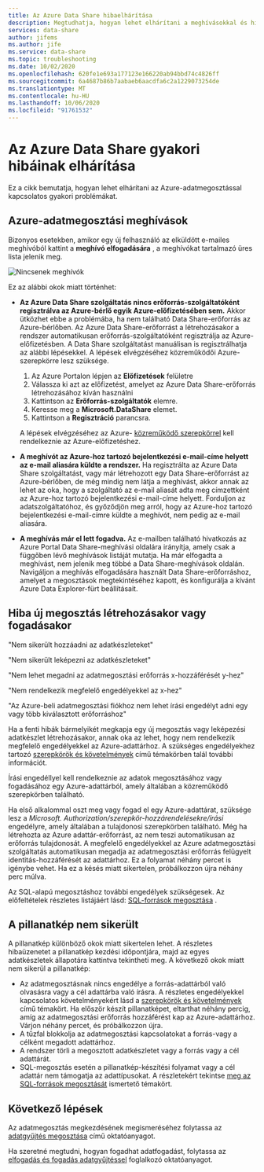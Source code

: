 ```yaml
---
title: Az Azure Data Share hibaelhárítása
description: Megtudhatja, hogyan lehet elhárítani a meghívásokkal és hibákkal kapcsolatos problémákat az Azure-beli adatmegosztások létrehozásakor vagy fogadásakor.
services: data-share
author: jifems
ms.author: jife
ms.service: data-share
ms.topic: troubleshooting
ms.date: 10/02/2020
ms.openlocfilehash: 620fe1e693a177123e166220ab94bbd74c4826ff
ms.sourcegitcommit: 6a4687b86b7aabaeb6aacdfa6c2a1229073254de
ms.translationtype: MT
ms.contentlocale: hu-HU
ms.lasthandoff: 10/06/2020
ms.locfileid: "91761532"
---
```

# <a name="troubleshoot-common-issues-in-azure-data-share"></a>Az Azure Data Share gyakori hibáinak elhárítása 

Ez a cikk bemutatja, hogyan lehet elhárítani az Azure-adatmegosztással kapcsolatos gyakori problémákat. 

## <a name="azure-data-share-invitations"></a>Azure-adatmegosztási meghívások 

Bizonyos esetekben, amikor egy új felhasználó az elküldött e-mailes meghívóból kattint a **meghívó elfogadására** , a meghívókat tartalmazó üres lista jelenik meg. 

![Nincsenek meghívók](media/no-invites.png)

Ez az alábbi okok miatt történhet:

* **Az Azure Data Share szolgáltatás nincs erőforrás-szolgáltatóként regisztrálva az Azure-bérlő egyik Azure-előfizetésében sem.** Akkor ütközhet ebbe a problémába, ha nem található Data Share-erőforrás az Azure-bérlőben. Az Azure Data Share-erőforrást a létrehozásakor a rendszer automatikusan erőforrás-szolgáltatóként regisztrálja az Azure-előfizetésben. A Data Share szolgáltatást manuálisan is regisztrálhatja az alábbi lépésekkel. A lépések elvégzéséhez közreműködői Azure-szerepkörre lesz szüksége.

    1. Az Azure Portalon lépjen az **Előfizetések** felületre
    1. Válassza ki azt az előfizetést, amelyet az Azure Data Share-erőforrás létrehozásához kíván használni
    1. Kattintson az **Erőforrás-szolgáltatók** elemre.
    1. Keresse meg a **Microsoft.DataShare** elemet.
    1. Kattintson a **Regisztráció** parancsra. 

    A lépések elvégzéséhez az Azure- [közreműködő szerepkörrel](https://docs.microsoft.com/azure/role-based-access-control/built-in-roles#contributor) kell rendelkeznie az Azure-előfizetéshez. 

* **A meghívót az Azure-hoz tartozó bejelentkezési e-mail-címe helyett az e-mail aliasára küldte a rendszer.** Ha regisztrálta az Azure Data Share szolgáltatást, vagy már létrehozott egy Data Share-erőforrást az Azure-bérlőben, de még mindig nem látja a meghívást, akkor annak az lehet az oka, hogy a szolgáltató az e-mail aliasát adta meg címzettként az Azure-hoz tartozó bejelentkezési e-mail-címe helyett. Forduljon az adatszolgáltatóhoz, és győződjön meg arról, hogy az Azure-hoz tartozó bejelentkezési e-mail-címre küldte a meghívót, nem pedig az e-mail aliasára.

* **A meghívás már el lett fogadva.** Az e-mailben található hivatkozás az Azure Portal Data Share-meghívási oldalára irányítja, amely csak a függőben lévő meghívások listáját mutatja. Ha már elfogadta a meghívást, nem jelenik meg többé a Data Share-meghívások oldalán. Navigáljon a meghívás elfogadására használt Data Share-erőforráshoz, amelyet a megosztások megtekintéséhez kapott, és konfigurálja a kívánt Azure Data Explorer-fürt beállításait.

## <a name="error-when-creating-or-receiving-a-new-share"></a>Hiba új megosztás létrehozásakor vagy fogadásakor

"Nem sikerült hozzáadni az adatkészleteket"

"Nem sikerült leképezni az adatkészleteket"

"Nem lehet megadni az adatmegosztási erőforrás x-hozzáférését y-hez"

"Nem rendelkezik megfelelő engedélyekkel az x-hez"

"Az Azure-beli adatmegosztási fiókhoz nem lehet írási engedélyt adni egy vagy több kiválasztott erőforráshoz"

Ha a fenti hibák bármelyikét megkapja egy új megosztás vagy leképezési adatkészlet létrehozásakor, annak oka az lehet, hogy nem rendelkezik megfelelő engedélyekkel az Azure-adattárhoz. A szükséges engedélyekhez tartozó [szerepkörök és követelmények](concepts-roles-permissions.md) című témakörben talál további információt. 

Írási engedéllyel kell rendelkeznie az adatok megosztásához vagy fogadásához egy Azure-adattárból, amely általában a közreműködő szerepkörben található. 

Ha első alkalommal oszt meg vagy fogad el egy Azure-adattárat, szüksége lesz a *Microsoft. Authorization/szerepkör-hozzárendelésekre/írási* engedélyre, amely általában a tulajdonosi szerepkörben található. Még ha létrehozta az Azure adattár-erőforrást, az nem teszi automatikusan az erőforrás tulajdonosát. A megfelelő engedélyekkel az Azure adatmegosztási szolgáltatás automatikusan megadja az adatmegosztási erőforrás felügyelt identitás-hozzáférését az adattárhoz. Ez a folyamat néhány percet is igénybe vehet. Ha ez a késés miatt sikertelen, próbálkozzon újra néhány perc múlva.

Az SQL-alapú megosztáshoz további engedélyek szükségesek. Az előfeltételek részletes listájáért lásd: [SQL-források megosztása](how-to-share-from-sql.md) .

## <a name="snapshot-failed"></a>A pillanatkép nem sikerült
A pillanatkép különböző okok miatt sikertelen lehet. A részletes hibaüzenetet a pillanatkép kezdési időpontjára, majd az egyes adatkészletek állapotára kattintva tekintheti meg. A következő okok miatt nem sikerül a pillanatkép:

* Az adatmegosztásnak nincs engedélye a forrás-adattárból való olvasásra vagy a cél adattárba való írásra. A részletes engedélyekkel kapcsolatos követelményekért lásd a [szerepkörök és követelmények](concepts-roles-permissions.md) című témakört. Ha először készít pillanatképet, eltarthat néhány percig, amíg az adatmegosztási erőforrás hozzáférést kap az Azure-adattárhoz. Várjon néhány percet, és próbálkozzon újra.
* A tűzfal blokkolja az adatmegosztási kapcsolatokat a forrás-vagy a célként megadott adattárhoz.
* A rendszer törli a megosztott adatkészletet vagy a forrás vagy a cél adattárát.
* SQL-megosztás esetén a pillanatkép-készítési folyamat vagy a cél adattár nem támogatja az adattípusokat. A részletekért tekintse [meg az SQL-források megosztását](how-to-share-from-sql.md#supported-data-types) ismertető témakört.

## <a name="next-steps"></a>Következő lépések

Az adatmegosztás megkezdésének megismeréséhez folytassa az [adatgyűjtés megosztása](share-your-data.md) című oktatóanyagot. 

Ha szeretné megtudni, hogyan fogadhat adatfogadást, folytassa az [elfogadás és fogadás adatgyűjtéssel](subscribe-to-data-share.md) foglalkozó oktatóanyagot.

